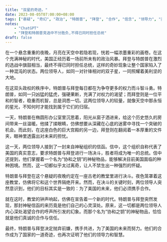 ```yaml
---
title: "双星的奇迹。"
date: 2023-08-05T07:00:00+08:00
tags: ["悬疑", "奇幻", "政治", "特朗普", "拜登", "合作", "信念", "领导力", "美国", "协和之钥","ChatGPT"]
notes:
    - "ChatGPT"
    - "拜登和特朗普竞选中不分胜负,不得已同时担任总统"
draft: false
---
```


在一个悬念重重的夜晚，月亮在天空中若隐若现，恍若一幅浓墨重彩的画卷。在这个充满神秘的时代，美国正经历着一场前所未有的政治风暴。拜登与特朗普在激烈的选战中旗鼓相当，最终不得已同时担任总统，这样的奇妙现象让整个国家陷入了一种混沌的状态。两位领导人，如同一对针锋相对的双子星，一同照耀着美利坚的大地。

在这双头政权的秩序中，特朗普与拜登每日都在为争夺更多的权力而斗智斗勇。特朗普，如同一只凶猛的猛虎，强硬果断，充满了对权力的渴望；而拜登则是一位平和的智者，稳重而机智，总是洞悉一切。这两位领导人的较量，就像天空中那永恒的星光，不知何时才能找到属于它们的归宿。

一天，特朗普在椭圆形办公室里沉思着，阳光从窗子洒进来，给这个历史悠久的房间带来一丝温暖。他揉了揉眼睛，仿佛想要从深藏在心底的迷雾中寻找一个突破的机会。而此刻，在这座白色的巨大宫殿的另一边，拜登则在翻阅着一本厚重的文件夹，眼神里透露出对未来的担忧。

这一天，两位领导人接到了一封来自神秘组织的信函。信中，这个组织自称代表了美国的真实意志，要求特朗普与拜登进行一场决斗，胜者将成为唯一的总统。信中还提到，他们掌握着一个名为“协和之钥”的神秘物品，能够解决目前美国面临的种种困境。然而，这一切都似乎太过离奇，让人不禁生出一种强烈的怀疑。

特朗普与拜登在这个悬疑的夜晚约定在一座古老的教堂里进行决斗。夜色笼罩着这座教堂，仿佛将它和这个世界隔绝开来。然而，在决斗的关键时刻，两位领导人突然意识到，他们的目标其实是一致的：为了美国的未来，他们必须携手合作。

就在这时，教堂的钟声响起，仿佛在宣告着一个新的时代。特朗普与拜登突然发现，那封神秘信函的来历竟是他们自己的心灵深处。原来，这一切都是两位领导人内心深处渴望合作的呼声所引发的幻象。而那个名为“协和之钥”的神秘物品，恰恰就是他们真诚的合作与信任。

最终，特朗普与拜登决定抛弃前嫌，携手共进，为了美国的未来而努力。他们的合作成为了国家的一道奇迹，也再次证明了他们的领导力和智慧。